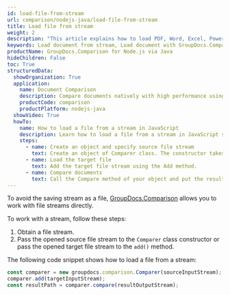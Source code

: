 ```yaml
---
id: load-file-from-stream
url: comparison/nodejs-java/load-file-from-stream
title: Load file from stream
weight: 2
description: "This article explains how to load PDF, Word, Excel, PowerPoint documents from a stream when using GroupDocs.Comparison for Node.js via Java."
keywords: Load document from stream, Load document with GroupDocs.Comparison
productName: GroupDocs.Comparison for Node.js via Java
hideChildren: False
toc: True
structuredData:
  showOrganization: True
  application:
    name: Document Comparison
    description: Compare documents natively with high performance using JavaScript language and GroupDocs.Comparison for Node.js via Java
    productCode: comparison
    productPlatform: nodejs-java
  showVideo: True
  howTo:
    name: How to load a file from a stream in JavaScript
    description: Learn how to load a file from a stream in JavaScript step by step
    steps:
      - name: Create an object and specify source file stream
        text: Create an object of Comparer class. The constructor takes the source file stream. You may specify absolute or relative file paths as per your requirements.
      - name: Load the target file
        text: Add the target file stream using the Add method.
      - name: Compare documents
        text: Call the Compare method of your object and put the resulting file stream.
---
```


To avoid the saving stream as a file, [GroupDocs.Comparison](https://products.groupdocs.com/comparison/nodejs-java) allows you to work with file streams directly.

To work with a stream, follow these steps:

1.  Obtain a file stream.
2.  Pass the opened source file stream to the `Comparer`<!--](https://reference.groupdocs.com/comparison/nodejs-java/com.groupdocs.comparison/comparer)--> class constructor or pass the opened target file stream to the `add()`<!--](https://reference.groupdocs.com/comparison/nodejs-java/com.groupdocs.comparison/comparer/#add-java.lang.String-)--> method.

The following code snippet shows how to load a file from a stream:

```javascript
const comparer = new groupdocs.comparison.Comparer(sourceInputStream);
comparer.add(targetInputStream);
const resultPath = comparer.compare(resultOutputStream);
```
